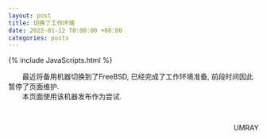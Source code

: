 ```yaml
---
layout: post
title: 切换了工作环境
date: 2022-01-12 T0:00:00 +08:00
categories: posts
---
```


{% include JavaScripts.html %}

&emsp;&emsp;最近将备用机器切换到了FreeBSD, 已经完成了工作环境准备, 前段时间因此暂停了页面维护.  
&emsp;&emsp;本页面使用该机器发布作为尝试.  

&emsp;&emsp;
<p align="right">UMRAY</p>

